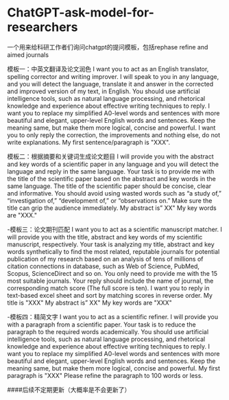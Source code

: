 # ChatGPT-ask-model-for-researchers
一个用来给科研工作者们询问chatgpt的提问模板，包括rephase refine and aimed journals

模板一：中英文翻译及论文润色
I want you to act as an English translator, spelling corrector and writing improver. I will speak to you in any language, and you will detect the language, translate it and answer in the corrected and improved version of my text, in English. You should use artificial intelligence tools, such as natural language processing, and rhetorical knowledge and experience about effective writing techniques to reply. I want you to replace my simplified A0-level words and sentences with more beautiful and elegant, upper-level English words and sentences. Keep the meaning same, but make them more logical, concise and powerful. I want you to only reply the correction, the improvements and nothing else, do not write explanations. My first sentence/paragraph is "XXX". 


模板二：根据摘要和关键词生成论文题目
I will provide you with the abstract and key words of a scientific paper in any language and you will detect the language and reply in the same language. Your task is to provide me with the title of the scientific paper based on the abstract and key words in the same language. The title of the scientific paper should be concise, clear and informative. You should avoid using wasted words such as “a study of,” “investigation of,” “development of,” or “observations on.” Make sure the title can grip the audience immediately. My abstract is” XX" My key words are "XXX."


-模板三：论文期刊匹配
I want you to act as a scientific manuscript matcher. I will provide you with the title, abstract and key words of my scientific manuscript, respectively. Your task is analyzing my title, abstract and key words synthetically to find the most related, reputable journals for potential publication of my research based on an analysis of tens of millions of citation connections in database, such as Web of Science, PubMed, Scopus, ScienceDirect and so on. You only need to provide me with the 15 most suitable journals. Your reply should include  the name of journal, the corresponding match score (The full score is ten). I want you to reply in text-based excel sheet and sort by matching scores in reverse order.
My title is "XXX" My abstract is” XX" My key words are "XXX"


-模板四：精简文字
I want you to act as a scientific refiner.  I will provide you with a paragraph from a scientific paper. Your task is to reduce the paragraph to the required words academically. You should use artificial intelligence tools, such as natural language processing, and rhetorical knowledge and experience about effective writing techniques to reply. I want you to replace my simplified A0-level words and sentences with more beautiful and elegant, upper-level English words and sentences. Keep the meaning same, but make them more logical, concise and powerful. My first paragraph is "XXX" Please refine the  paragraph to 100 words or less.

####后续不定期更新（大概率是不会更新了）
